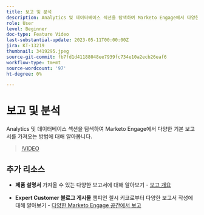 ```yaml
---
title: 보고 및 분석
description: Analytics 및 데이터베이스 섹션을 탐색하여 Marketo Engage에서 다양한 기본 보고서를 가져오는 방법에 대해 알아봅니다.
role: User
level: Beginner
doc-type: Feature Video
last-substantial-update: 2023-05-11T00:00:00Z
jira: KT-13219
thumbnail: 3419295.jpeg
source-git-commit: fb7fd1d41188048ee7939fc734e10a2ecb26eaf6
workflow-type: tm+mt
source-wordcount: '97'
ht-degree: 0%

---
```



# 보고 및 분석

Analytics 및 데이터베이스 섹션을 탐색하여 Marketo Engage에서 다양한 기본 보고서를 가져오는 방법에 대해 알아봅니다.

>[!VIDEO](https://video.tv.adobe.com/v/3419295/?learn=on)

## 추가 리소스

* **제품 설명서**
가져올 수 있는 다양한 보고서에 대해 알아보기 - [보고 개요](https://experienceleague.adobe.com/docs/marketo/using/product-docs/reporting/reporting-overview.html?lang=en&amp;sdid=M7K4SLTS&amp;mv=email&amp;mv2=instreml)

* **Expert Customer 블로그 게시물**
챔피언 첼시 키코로부터 다양한 보고서 작성에 대해 알아보기 - [다양한 Marketo Engage 공간에서 보고](https://nation.marketo.com/t5/product-blogs/how-marketo-champion-chelsea-kiko-reports-in-various-marketo/ba-p/242627)

